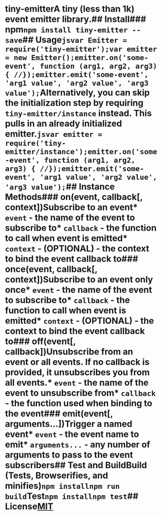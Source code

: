 # tiny-emitterA tiny (less than 1k) event emitter library.## Install### npm```npm install tiny-emitter --save```## Usage```jsvar Emitter = require('tiny-emitter');var emitter = new Emitter();emitter.on('some-event', function (arg1, arg2, arg3) { //});emitter.emit('some-event', 'arg1 value', 'arg2 value', 'arg3 value');```Alternatively, you can skip the initialization step by requiring `tiny-emitter/instance` instead. This pulls in an already initialized emitter.```jsvar emitter = require('tiny-emitter/instance');emitter.on('some-event', function (arg1, arg2, arg3) { //});emitter.emit('some-event', 'arg1 value', 'arg2 value', 'arg3 value');```## Instance Methods### on(event, callback[, context])Subscribe to an event* `event` - the name of the event to subscribe to* `callback` - the function to call when event is emitted* `context` - (OPTIONAL) - the context to bind the event callback to### once(event, callback[, context])Subscribe to an event only **once*** `event` - the name of the event to subscribe to* `callback` - the function to call when event is emitted* `context` - (OPTIONAL) - the context to bind the event callback to### off(event[, callback])Unsubscribe from an event or all events. If no callback is provided, it unsubscribes you from all events.* `event` - the name of the event to unsubscribe from* `callback` - the function used when binding to the event### emit(event[, arguments...])Trigger a named event* `event` - the event name to emit* `arguments...` - any number of arguments to pass to the event subscribers## Test and BuildBuild (Tests, Browserifies, and minifies)```npm installnpm run build```Test```npm installnpm test```## License[MIT](https://github.com/scottcorgan/tiny-emitter/blob/master/LICENSE)
